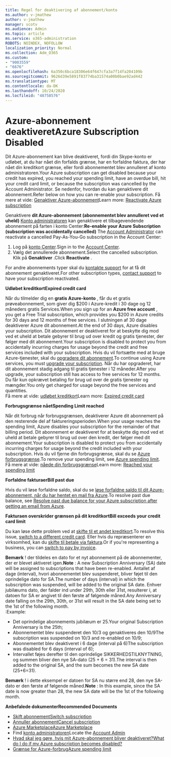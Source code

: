 ```yaml
---
title: Regel for deaktivering af abonnement/konto
ms.author: v-jmathew
author: v-jmathew
manager: scotv
ms.audience: Admin
ms.topic: article
ms.service: o365-administration
ROBOTS: NOINDEX, NOFOLLOW
localization_priority: Normal
ms.collection: Adm_O365
ms.custom:
- "9003559"
- "6676"
ms.openlocfilehash: 6a350c6bca18306e64f647cfa3a7f14fa204109b
ms.sourcegitcommit: 9626d39e5891f83774ba31574a00b0bae92ad442
ms.translationtype: MT
ms.contentlocale: da-DK
ms.lasthandoff: 10/24/2020
ms.locfileid: "48758576"
---
```

# <a name="azure-subscription-disabled"></a><span data-ttu-id="1d4e5-102">Azure-abonnement deaktiveret</span><span class="sxs-lookup"><span data-stu-id="1d4e5-102">Azure Subscription Disabled</span></span>

<span data-ttu-id="1d4e5-103">Dit Azure-abonnement kan blive deaktiveret, fordi din Skype-konto er udløbet, at du har nået din forfalds grænse, har en forfaldne faktura, der har nået din kreditkort grænse, eller fordi abonnementet blev annulleret af konto administratoren.</span><span class="sxs-lookup"><span data-stu-id="1d4e5-103">Your Azure subscription can get disabled because your credit has expired, you reached your spending limit, have an overdue bill, hit your credit card limit, or because the subscription was cancelled by the Account Administrator.</span></span> <span data-ttu-id="1d4e5-104">Se nedenfor, hvordan du kan genaktivere dit abonnement.</span><span class="sxs-lookup"><span data-stu-id="1d4e5-104">Refer below on how you can re-enable your subscription.</span></span> <span data-ttu-id="1d4e5-105">Få mere at vide: [Genaktiver Azure-abonnement](https://docs.microsoft.com/azure/billing/billing-subscription-become-disable?WT.mc_id=Portal-Microsoft_Azure_Support)</span><span class="sxs-lookup"><span data-stu-id="1d4e5-105">Learn more: [Reactivate Azure subscription](https://docs.microsoft.com/azure/billing/billing-subscription-become-disable?WT.mc_id=Portal-Microsoft_Azure_Support)</span></span>

<span data-ttu-id="1d4e5-106">Genaktivere **dit Azure-abonnement (abonnementet blev annulleret ved et uheld)** [Konto administratoren](https://docs.microsoft.com/azure/billing/billing-subscription-transfer?WT.mc_id=Portal-Microsoft_Azure_Support#whoisaa) kan genaktivere et tilbagevendende abonnement på farten i konto Center:</span><span class="sxs-lookup"><span data-stu-id="1d4e5-106">**Re-enable your Azure Subscription (subscription was accidentally cancelled)** The [Account Administrator](https://docs.microsoft.com/azure/billing/billing-subscription-transfer?WT.mc_id=Portal-Microsoft_Azure_Support#whoisaa) can reactivate a cancelled Pay-As-You-Go subscription in the Account Center:</span></span>

1. <span data-ttu-id="1d4e5-107">Log på [konto Center](https://account.windowsazure.com/Subscriptions).</span><span class="sxs-lookup"><span data-stu-id="1d4e5-107">Sign in to the [Account Center](https://account.windowsazure.com/Subscriptions).</span></span>
2. <span data-ttu-id="1d4e5-108">Vælg det annullerede abonnement.</span><span class="sxs-lookup"><span data-stu-id="1d4e5-108">Select the cancelled subscription.</span></span> <span data-ttu-id="1d4e5-109">Klik på **Genaktiver** .</span><span class="sxs-lookup"><span data-stu-id="1d4e5-109">Click **Reactivate** .</span></span>

<span data-ttu-id="1d4e5-110">For andre abonnements typer skal du [kontakte support](https://portal.azure.com/?#blade/Microsoft_Azure_Support/HelpAndSupportBlade) for at få dit abonnement genaktiveret.</span><span class="sxs-lookup"><span data-stu-id="1d4e5-110">For other subscription types, [contact support](https://portal.azure.com/?#blade/Microsoft_Azure_Support/HelpAndSupportBlade) to have your subscription reactivated.</span></span>

<span data-ttu-id="1d4e5-111">**Udløbet kreditkort**</span><span class="sxs-lookup"><span data-stu-id="1d4e5-111">**Expired credit card**</span></span>

<span data-ttu-id="1d4e5-112">Når du tilmelder dig en **gratis Azure-konto** , får du et gratis prøveabonnement, som giver dig $200 i Azure-kredit i 30 dage og 12 måneders gratis Services.</span><span class="sxs-lookup"><span data-stu-id="1d4e5-112">When you sign up for an **Azure free account** , you get a Free Trial subscription, which provides you $200 in Azure credits for 30 days and 12 months of free services.</span></span> <span data-ttu-id="1d4e5-113">I slutningen af 30 dage deaktiverer Azure dit abonnement.</span><span class="sxs-lookup"><span data-stu-id="1d4e5-113">At the end of 30 days, Azure disables your subscription.</span></span> <span data-ttu-id="1d4e5-114">Dit abonnement er deaktiveret for at beskytte dig mod ved et uheld at betale gebyrer til brug ud over kredit og gratis tjenester, der følger med dit abonnement.</span><span class="sxs-lookup"><span data-stu-id="1d4e5-114">Your subscription is disabled to protect you from accidentally incurring charges for usage beyond the credit and free services included with your subscription.</span></span> <span data-ttu-id="1d4e5-115">Hvis du vil fortsætte med at bruge Azure-tjenester, skal du [opgradere dit abonnement](https://docs.microsoft.com/azure/billing/billing-upgrade-azure-subscription?WT.mc_id=Portal-Microsoft_Azure_Support).</span><span class="sxs-lookup"><span data-stu-id="1d4e5-115">To continue using Azure services, you must [upgrade your subscription](https://docs.microsoft.com/azure/billing/billing-upgrade-azure-subscription?WT.mc_id=Portal-Microsoft_Azure_Support).</span></span> <span data-ttu-id="1d4e5-116">Når du har opgraderet, har dit abonnement stadig adgang til gratis tjenester i 12 måneder.</span><span class="sxs-lookup"><span data-stu-id="1d4e5-116">After you upgrade, your subscription still has access to free services for 12 months.</span></span> <span data-ttu-id="1d4e5-117">Du får kun opkrævet betaling for brug ud over de gratis tjenester og mængder.</span><span class="sxs-lookup"><span data-stu-id="1d4e5-117">You only get charged for usage beyond the free services and quantities.</span></span>  
<span data-ttu-id="1d4e5-118">Få mere at vide: [udløbet kreditkort](https://docs.microsoft.com/azure/billing/billing-subscription-become-disable?WT.mc_id=Portal-Microsoft_Azure_Support#your-credit-is-expired)</span><span class="sxs-lookup"><span data-stu-id="1d4e5-118">Learn more: [Expired credit card](https://docs.microsoft.com/azure/billing/billing-subscription-become-disable?WT.mc_id=Portal-Microsoft_Azure_Support#your-credit-is-expired)</span></span>

<span data-ttu-id="1d4e5-119">**Forbrugsgrænse nået**</span><span class="sxs-lookup"><span data-stu-id="1d4e5-119">**Spending Limit reached**</span></span>

<span data-ttu-id="1d4e5-120">Når dit forbrug når forbrugsgrænsen, deaktiverer Azure dit abonnement på den resterende del af faktureringsperioden.</span><span class="sxs-lookup"><span data-stu-id="1d4e5-120">When your usage reaches the spending limit, Azure disables your subscription for the remainder of that billing period.</span></span> <span data-ttu-id="1d4e5-121">Dit abonnement er deaktiveret for at beskytte dig mod ved et uheld at betale gebyrer til brug ud over den kredit, der følger med dit abonnement.</span><span class="sxs-lookup"><span data-stu-id="1d4e5-121">Your subscription is disabled to protect you from accidentally incurring charges for usage beyond the credit included with your subscription.</span></span> <span data-ttu-id="1d4e5-122">Hvis du vil fjerne din forbrugsgrænse, skal du se [Azure forbrugsgrænse](https://docs.microsoft.com/azure/cost-management-billing/manage/spending-limit?WT.mc_id=Portal-Microsoft_Azure_Support).</span><span class="sxs-lookup"><span data-stu-id="1d4e5-122">To remove your spending limit, see [Azure spending limit](https://docs.microsoft.com/azure/cost-management-billing/manage/spending-limit?WT.mc_id=Portal-Microsoft_Azure_Support).</span></span>  
<span data-ttu-id="1d4e5-123">Få mere at vide: [nåede din forbrugsgrænse](https://docs.microsoft.com/azure/cost-management-billing/manage/subscription-disabled?WT.mc_id=Portal-Microsoft_Azure_Support#you-reached-your-spending-limit)</span><span class="sxs-lookup"><span data-stu-id="1d4e5-123">Learn more: [Reached your spending limit](https://docs.microsoft.com/azure/cost-management-billing/manage/subscription-disabled?WT.mc_id=Portal-Microsoft_Azure_Support#you-reached-your-spending-limit)</span></span>

<span data-ttu-id="1d4e5-124">**Forfaldne fakturaer**</span><span class="sxs-lookup"><span data-stu-id="1d4e5-124">**Bill past due**</span></span>

<span data-ttu-id="1d4e5-125">Hvis du vil løse forfaldne saldo, skal du se [løse forfaldne saldo til dit Azure-abonnement, når du har hentet en mail fra Azure](https://docs.microsoft.com/azure/billing/billing-azure-subscription-past-due-balance?WT.mc_id=Portal-Microsoft_Azure_Support).</span><span class="sxs-lookup"><span data-stu-id="1d4e5-125">To resolve past due balance, see [Resolve past due balance for your Azure subscription after getting an email from Azure](https://docs.microsoft.com/azure/billing/billing-azure-subscription-past-due-balance?WT.mc_id=Portal-Microsoft_Azure_Support).</span></span>

<span data-ttu-id="1d4e5-126">**Fakturaen overskrider grænsen på dit kreditkort**</span><span class="sxs-lookup"><span data-stu-id="1d4e5-126">**Bill exceeds your credit card limit**</span></span>

<span data-ttu-id="1d4e5-127">Du kan løse dette problem ved at [skifte til et andet kreditkort](https://docs.microsoft.com/azure/billing/billing-how-to-change-credit-card?WT.mc_id=Portal-Microsoft_Azure_Support).</span><span class="sxs-lookup"><span data-stu-id="1d4e5-127">To resolve this issue, [switch to a different credit card](https://docs.microsoft.com/azure/billing/billing-how-to-change-credit-card?WT.mc_id=Portal-Microsoft_Azure_Support).</span></span> <span data-ttu-id="1d4e5-128">Eller hvis du repræsenterer en virksomhed, kan du [skifte til betale via faktura](https://docs.microsoft.com/azure/billing/billing-how-to-pay-by-invoice?WT.mc_id=Portal-Microsoft_Azure_Support).</span><span class="sxs-lookup"><span data-stu-id="1d4e5-128">Or if you're representing a business, you can [switch to pay by invoice](https://docs.microsoft.com/azure/billing/billing-how-to-pay-by-invoice?WT.mc_id=Portal-Microsoft_Azure_Support).</span></span>

<span data-ttu-id="1d4e5-129">**Bemærk** ! der tildeles en dato for et nyt abonnement på de abonnementer, der er blevet aktiveret igen.</span><span class="sxs-lookup"><span data-stu-id="1d4e5-129">**Note** : A new Subscription Anniversary (SA) date will be assigned to subscriptions that have been re-enabled.</span></span> <span data-ttu-id="1d4e5-130">Antallet af dage (interval), hvori abonnementet blev suspenderet, bliver føjet til den oprindelige dato for SA.</span><span class="sxs-lookup"><span data-stu-id="1d4e5-130">The number of days (interval) in which the subscription was suspended, will be added to the original SA date.</span></span> <span data-ttu-id="1d4e5-131">Enhver jubilæums dato, der falder ind under 29th, 30th eller 31st, resulterer i, at datoen for SA er angivet til den første af følgende måned.</span><span class="sxs-lookup"><span data-stu-id="1d4e5-131">Any Anniversary date falling on the 29th, 30th, or 31st will result in the SA date being set to the 1st of the following month.</span></span>  
<span data-ttu-id="1d4e5-132">:</span><span class="sxs-lookup"><span data-stu-id="1d4e5-132">Example:</span></span>

- <span data-ttu-id="1d4e5-133">Det oprindelige abonnements jubilæum er 25.</span><span class="sxs-lookup"><span data-stu-id="1d4e5-133">Your original Subscription Anniversary is the 25th;</span></span>
- <span data-ttu-id="1d4e5-134">Abonnementet blev suspenderet den 10/3 og genaktiveres den 10/9</span><span class="sxs-lookup"><span data-stu-id="1d4e5-134">The subscription was suspended on 10/3 and re-enabled on 10/9;</span></span>
- <span data-ttu-id="1d4e5-135">Abonnementet blev deaktiveret i 6 dage (interval på 6)</span><span class="sxs-lookup"><span data-stu-id="1d4e5-135">The subscription was disabled for 6 days (interval of 6);</span></span>
- <span data-ttu-id="1d4e5-136">Intervallet føjes derefter til den oprindelige SIKKERHEDSTILKNYTNING, og summen bliver den nye SA-dato (25 + 6 = 31).</span><span class="sxs-lookup"><span data-stu-id="1d4e5-136">The interval is then added to the original SA, and the sum becomes the new SA date (25+6=31).</span></span> 

<span data-ttu-id="1d4e5-137">**Bemærk** ! i dette eksempel er datoen for SA nu større end 28, den nye SA-dato er den første af følgende måned.</span><span class="sxs-lookup"><span data-stu-id="1d4e5-137">**Note** : In this example, since the SA date is now greater than 28, the new SA date will be the 1st of the following month.</span></span>

<span data-ttu-id="1d4e5-138">**Anbefalede dokumenter**</span><span class="sxs-lookup"><span data-stu-id="1d4e5-138">**Recommended Documents**</span></span>

- [<span data-ttu-id="1d4e5-139">Skift abonnement</span><span class="sxs-lookup"><span data-stu-id="1d4e5-139">Switch subscription</span></span>](https://docs.microsoft.com/azure/billing/billing-how-to-switch-azure-offer?WT.mc_id=Portal-Microsoft_Azure_Support)  
- [<span data-ttu-id="1d4e5-140">Annuller abonnement</span><span class="sxs-lookup"><span data-stu-id="1d4e5-140">Cancel subscription</span></span>](https://docs.microsoft.com/azure/billing/billing-how-to-cancel-azure-subscription?WT.mc_id=Portal-Microsoft_Azure_Support)  
- [<span data-ttu-id="1d4e5-141">Azure Marketplace</span><span class="sxs-lookup"><span data-stu-id="1d4e5-141">Azure Marketplace</span></span>](https://azuremarketplace.microsoft.com/marketplace/?source=datamarket)
- <span data-ttu-id="1d4e5-142">Find [konto administratoren](https://docs.microsoft.com/azure/billing/billing-subscription-transfer?WT.mc_id=Portal-Microsoft_Azure_Support#whoisaa)</span><span class="sxs-lookup"><span data-stu-id="1d4e5-142">Locate the [Account Admin](https://docs.microsoft.com/azure/billing/billing-subscription-transfer?WT.mc_id=Portal-Microsoft_Azure_Support#whoisaa)</span></span>
- [<span data-ttu-id="1d4e5-143">Hvad skal jeg gøre, hvis mit Azure-abonnement bliver deaktiveret?</span><span class="sxs-lookup"><span data-stu-id="1d4e5-143">What do I do if my Azure subscription becomes disabled?</span></span>](https://docs.microsoft.com/azure/billing/billing-subscription-become-disable/?WT.mc_id=Portal-Microsoft_Azure_Support)
- [<span data-ttu-id="1d4e5-144">Grænse for Azure-forbrug</span><span class="sxs-lookup"><span data-stu-id="1d4e5-144">Azure spending limit</span></span>](https://docs.microsoft.com/azure/cost-management-billing/manage/spending-limit?WT.mc_id=Portal-Microsoft_Azure_Support)
